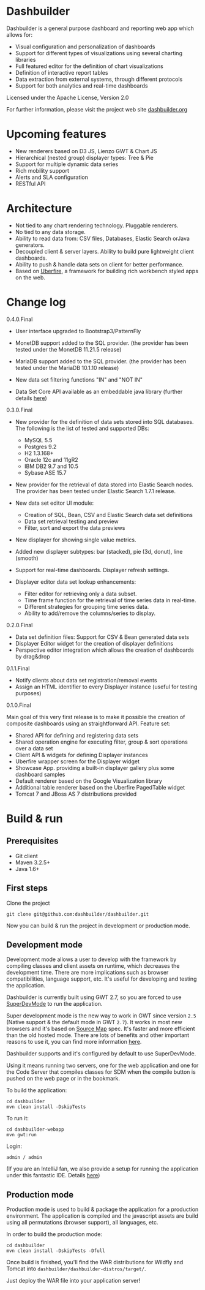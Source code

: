 Dashbuilder
===========

Dashbuilder is a general purpose dashboard and reporting web app which allows for:

* Visual configuration and personalization of dashboards
* Support for different types of visualizations using several charting libraries
* Full featured editor for the definition of chart visualizations
* Definition of interactive report tables
* Data extraction from external systems, through different protocols
* Support for both analytics and real-time dashboards

Licensed under the Apache License, Version 2.0

For further information, please visit the project web site <a href="http://dashbuilder.org" target="_blank">dashbuilder.org</a>

Upcoming features
=================

* New renderers based on D3 JS, Lienzo GWT & Chart JS
* Hierarchical (nested group) displayer types: Tree & Pie
* Support for multiple dynamic data series
* Rich mobility support
* Alerts and SLA configuration
* RESTful API

Architecture
=================

* Not tied to any chart rendering technology. Pluggable renderers.
* No tied to any data storage.
* Ability to read data from: CSV files, Databases, Elastic Search orJava generators.
* Decoupled client & server layers. Ability to build pure lightweight client dashboards.
* Ability to push & handle data sets on client for better performance.
* Based on <a href="http://www.uberfireframework.org" target="_blank">Uberfire</a>, a framework for building rich workbench styled apps on the web.

Change log
==========

0.4.0.Final

* User interface upgraded to Bootstrap3/PatternFly

* MonetDB support added to the SQL provider.
  (the provider has been tested under the MonetDB 11.21.5 release)

* MariaDB support added to the SQL provider.
  (the provider has been tested under the MariaDB 10.1.10 release)

* New data set filtering functions "IN" and "NOT IN" 

* Data Set Core API available as an embeddable java library
  (further details [here](https://github.com/dgutierr/datasets-sample-project)) 

0.3.0.Final

* New provider for the definition of data sets stored into SQL databases.
  The following is the list of tested and supported DBs:

  - MySQL 5.5
  - Postgres 9.2
  - H2 1.3.168+
  - Oracle 12c and 11gR2
  - IBM DB2 9.7 and 10.5
  - Sybase ASE 15.7

* New provider for the retrieval of data stored into Elastic Search nodes.
  The provider has been tested under Elastic Search 1.7.1 release.

* New data set editor UI module:
    - Creation of SQL, Bean, CSV and Elastic Search data set definitions
    - Data set retrieval testing and preview
    - Filter, sort and export the data previews

* New displayer for showing single value metrics.

* Added new displayer subtypes: bar (stacked), pie (3d, donut), line (smooth)

* Support for real-time dashboards. Displayer refresh settings.

* Displayer editor data set lookup enhancements:
    - Filter editor for retrieving only a data subset.
    - Time frame function for the retrieval of time series data in real-time.
    - Different strategies for grouping time series data.
    - Ability to add/remove the columns/series to display.

0.2.0.Final

* Data set definition files: Support for CSV & Bean generated data sets
* Displayer Editor widget for the creation of displayer definitions
* Perspective editor integration which allows the creation of dashboards by drag&drop

0.1.1.Final

* Notify clients about data set registration/removal events
* Assign an HTML identifier to every Displayer instance (useful for testing purposes)

0.1.0.Final

Main goal of this very first release is to make it possible the creation of
composite dashboards using an straightforward API. Feature set:

* Shared API for defining and registering data sets
* Shared operation engine for executing filter, group & sort operations over a data set
* Client API & widgets for defining Displayer instances
* Uberfire wrapper screen for the Displayer widget
* Showcase App. providing a built-in displayer gallery plus some dashboard samples
* Default renderer based on the Google Visualization library
* Additional table renderer based on the Uberfire PagedTable widget
* Tomcat 7 and JBoss AS 7 distributions provided

Build & run
===========

Prerequisites
-------------
* Git client
* Maven 3.2.5+
* Java 1.6+

First steps
-----------

Clone the project

    git clone git@github.com:dashbuilder/dashbuilder.git

Now you can build & run the project in development or production mode.

Development mode
----------------

Development mode allows a user to develop with the framework by compiling classes and client assets on runtime, which decreases the development time. There are more implications such as browser compatibilities, language support, etc. It's useful for developing and testing the application.

Dashbuilder is currently built using GWT 2.7, so you are forced to use [SuperDevMode](http://www.gwtproject.org/articles/superdevmode.html) to run the application.

Super development mode is the new way to work in GWT since version <code>2.5</code> (Native support & the default mode in GWT <code>2.7</code>).
It works in most new browsers and it's based on [Source Map](https://docs.google.com/document/d/1U1RGAehQwRypUTovF1KRlpiOFze0b-_2gc6fAH0KY0k/edit?hl=en_US&pli=1&pli=1) spec. It's faster and more efficient than the old hosted mode. There are lots of benefits and other important reasons to use it, you can find more information [here](http://www.gwtproject.org/articles/superdevmode.html).

Dashbuilder supports and it's configured by default to use SuperDevMode.

Using it means running two servers, one for the web application and one for the Code Server that compiles classes for SDM when the compile button is pushed on the web page or in the bookmark.

To build the application:

    cd dashbuilder
    mvn clean install -DskipTests

To run it:

    cd dashbuilder-webapp
    mvn gwt:run

Login:

    admin / admin


(If you are an IntelliJ fan, we also provide a setup for running the application under this fantastic IDE. Details [here](https://groups.google.com/forum/#!topic/dashbuilder-development/tRa6AAMb8fM))

Production mode
---------------

Production mode is used to build & package the application for a production environment. The application is compiled and the javascript assets are build using all permutations (browser support), all languages, etc.

In order to build the production mode:

    cd dashbuilder
    mvn clean install -DskipTests -Dfull

Once build is finished, you'll find the WAR distributions for Wildfly and Tomcat into <code>dashbuilder/dashbuilder-distros/target/</code>.

Just deploy the WAR file into your application server!
